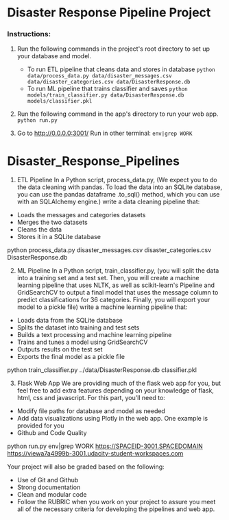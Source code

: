 # Disaster Response Pipeline Project

### Instructions:
1. Run the following commands in the project's root directory to set up your database and model.

    - To run ETL pipeline that cleans data and stores in database
        `python data/process_data.py data/disaster_messages.csv data/disaster_categories.csv data/DisasterResponse.db`
    - To run ML pipeline that trains classifier and saves
        `python models/train_classifier.py data/DisasterResponse.db models/classifier.pkl`

2. Run the following command in the app's directory to run your web app.
    `python run.py`

3. Go to http://0.0.0.0:3001/
Run in other terminal:
 `env|grep WORK`

# Disaster_Response_Pipelines


1. ETL Pipeline
In a Python script, process_data.py,
(We expect you to do the data cleaning with pandas. To load the data into an
SQLite database, you can use the pandas dataframe .to_sql() method, which you
can use with an SQLAlchemy engine.)
write a data cleaning pipeline that:
  - Loads the messages and categories datasets
  - Merges the two datasets
  - Cleans the data
  - Stores it in a SQLite database

python process_data.py disaster_messages.csv disaster_categories.csv DisasterResponse.db


2. ML Pipeline
In a Python script, train_classifier.py,
(you will split the data into a training set and a test set. Then, you will
create a machine learning pipeline that uses NLTK, as well as scikit-learn's
Pipeline and GridSearchCV to output a final model that uses the message column
to predict classifications for 36 categories. Finally, you will export your
model to a pickle file)
write a machine learning pipeline that:
  - Loads data from the SQLite database
  - Splits the dataset into training and test sets
  - Builds a text processing and machine learning pipeline
  - Trains and tunes a model using GridSearchCV
  - Outputs results on the test set
  - Exports the final model as a pickle file

python train_classifier.py ../data/DisasterResponse.db classifier.pkl

3. Flask Web App
We are providing much of the flask web app for you, but feel free to add extra
features depending on your knowledge of flask, html, css and javascript.
For this part, you'll need to:
  - Modify file paths for database and model as needed
  - Add data visualizations using Plotly in the web app. One example is provided for you
  - Github and Code Quality

python run.py
env|grep WORK
https://SPACEID-3001.SPACEDOMAIN
https://viewa7a4999b-3001.udacity-student-workspaces.com

Your project will also be graded based on the following:
  - Use of Git and Github
  - Strong documentation
  - Clean and modular code
  - Follow the RUBRIC when you work on your project to assure you meet all of the necessary criteria for developing the pipelines and web app.
